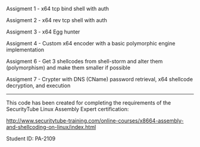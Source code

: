 Assigment 1 - x64 tcp bind shell with auth

Assigment 2 - x64 rev tcp shell with auth

Assigment 3 - x64 Egg hunter

Assigment 4 - Custom x64 encoder with a basic polymorphic engine implementation

Assigment 6 - Get 3 shellcodes from shell-storm and alter them (polymorphism) and make them smaller if possible

Assigment 7 - Crypter with DNS (CName) password retrieval, x64 shellcode decryption, and execution

---

This code has been created for completing the requirements of the SecurityTube Linux Assembly Expert certification:

http://www.securitytube-training.com/online-courses/x8664-assembly-and-shellcoding-on-linux/index.html

Student ID: PA-2109
